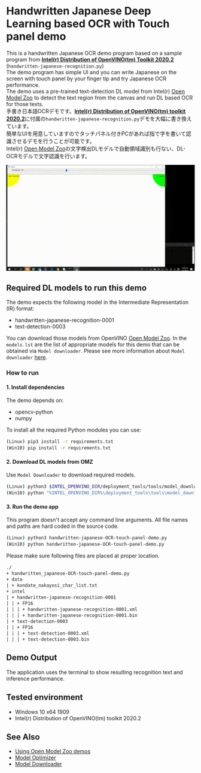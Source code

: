 # Handwritten Japanese Deep Learning based OCR  with Touch panel demo
This is a handwritten Japanese OCR demo program based on a sample program from [**Intel(r) Distribution of OpenVINO(tm) Toolkit 2020.2**](https://software.intel.com/en-us/openvino-toolkit) (`handwritten-japanese-recognition.py`)  
The demo program has simple UI and you can write Japanese on the screen with touch panel by your finger tip and try Japanese OCR performance.  
The demo uses a pre-trained text-detection DL model from Intel(r) [Open Model Zoo](https://github.com/opencv/open_model_zoo) to detect the text region from the canvas and run DL based OCR for those texts.  
手書き日本語OCRデモです。[**Intel(r) Distribution of OpenVINO(tm) toolkit 2020.2**](https://software.intel.com/en-us/openvino-toolkit)に付属の`handwritten-japanese-recognition.py`デモを大幅に書き換えています。  
簡単なUIを用意していますのでタッチパネル付きPCがあれば指で字を書いて認識させるデモを行うことが可能です。  
Intel(r) [Open Model Zoo](https://github.com/opencv/open_model_zoo)の文字検出DLモデルで自動領域識別も行ない、DL-OCRモデルで文字認識を行います。  

![OCR demo](./resources/ocr-demo.gif)  

## Required DL models to run this demo

The demo expects the following model in the Intermediate Representation (IR) format:

   * handwritten-japanese-recognition-0001
   * text-detection-0003

You can download those models from OpenVINO [Open Model Zoo](https://github.com/opencv/open_model_zoo).
In the `models.lst` are the list of appropriate models for this demo
that can be obtained via `Model downloader`.
Please see more information about `Model downloader` [here](../../../tools/downloader/README.md).

### How to run

#### 1. Install dependencies  
The demo depends on:
- opencv-python
- numpy

To install all the required Python modules you can use:

``` sh
(Linux) pip3 install -r requirements.txt
(Win10) pip install -r requirements.txt
```

#### 2. Download DL models from OMZ
Use `Model Downloader` to download required models.
``` sh
(Linux) python3 $INTEL_OPENVINO_DIR/deployment_tools/tools/model_downloader/downloader.py --list models.lst
(Win10) python "%INTEL_OPENVINO_DIR%\deployment_tools\tools\model_downloader\downloader.py" --list models.lst
```

#### 3. Run the demo app
This program doesn't accept any command line arguments. All file names and paths are hard coded in the source code.
``` sh
(Linux) python3 handwritten-japanese-OCR-touch-panel-demo.py
(Win10) python handwritten-japanese-OCR-touch-panel-demo.py
```

Please make sure following files are placed at proper location.
```
./  
+ handwritten_japanese-OCR-touch-panel-demo.py  
+ data  
| + kondate_nakayosi_char_list.txt  
+ intel  
| + handwritten-japanese-recognition-0001  
| | + FP16  
| | | + handwritten-japanese-recognition-0001.xml  
| | | + handwritten-japanese-recognition-0001.bin  
| + text-detection-0003  
| | + FP16  
| | | + text-detection-0003.xml  
| | | + text-detection-0003.bin  
```

## Demo Output
The application uses the terminal to show resulting recognition text and inference performance.

## Tested environment
- Windows 10 x64 1909
- Intel(r) Distribution of OpenVINO(tm) toolkit 2020.2

## See Also
* [Using Open Model Zoo demos](../../README.md)
* [Model Optimizer](https://docs.openvinotoolkit.org/latest/_docs_MO_DG_Deep_Learning_Model_Optimizer_DevGuide.html)
* [Model Downloader](../../../tools/downloader/README.md)
